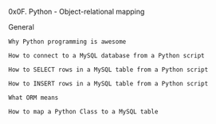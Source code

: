 0x0F. Python - Object-relational mapping

General

    Why Python programming is awesome

    How to connect to a MySQL database from a Python script

    How to SELECT rows in a MySQL table from a Python script

    How to INSERT rows in a MySQL table from a Python script

    What ORM means

    How to map a Python Class to a MySQL table
